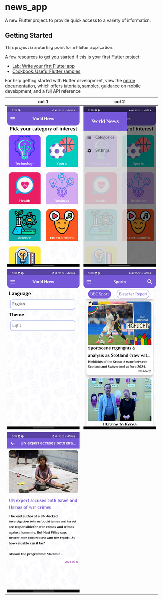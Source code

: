 # news_app

A new Flutter project.
to provide quick access to a variety of information.

## Getting Started

This project is a starting point for a Flutter application.

A few resources to get you started if this is your first Flutter project:

- [Lab: Write your first Flutter app](https://docs.flutter.dev/get-started/codelab)
- [Cookbook: Useful Flutter samples](https://docs.flutter.dev/cookbook)

For help getting started with Flutter development, view the
[online documentation](https://docs.flutter.dev/), which offers tutorials,
samples, guidance on mobile development, and a full API reference.

| col 1      | col 2      |
|------------|-------------|
| ![screen1](assets/images/Screenshot_20240621_053824.jpg) |![screen2](assets/images/Screenshot_20240621_053827.jpg) |
| ![screen3](assets/images/Screenshot_20240621_053831.jpg)|![screen4](assets/images/Screenshot_20240621_053848.jpg)|
|![screen4](assets/images/Screenshot_20240621_053906.jpg)|    |

